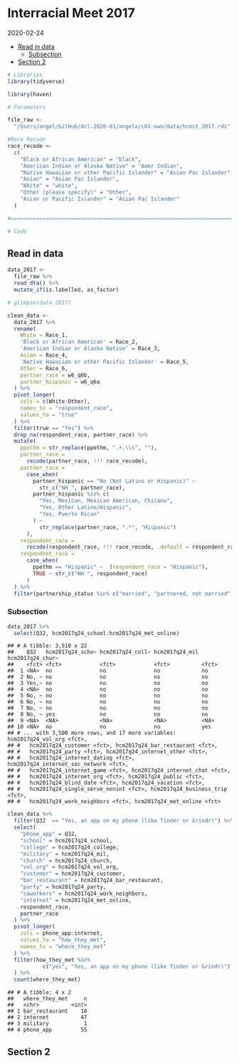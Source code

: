 Interracial Meet 2017
================
2020-02-24

  - [Read in data](#read-in-data)
      - [Subsection](#subsection)
  - [Section 2](#section-2)

``` r
# Libraries
library(tidyverse)

library(haven)

# Parameters

file_raw <-
  "/Users/angel/GitHub/dcl-2020-01/angela/c01-own/data/hcmst_2017.rds"

#Race Recode
race_recode <-
  c(
    "Black or African American" = "black", 
    "American Indian or Alaska Native" = "Amer Indian", 
    "Native Hawaiian or other Pacific Islander" = "Asian Pac Islander", 
    "Asian" = "Asian Pac Islander", 
    "White" = "white", 
    "Other (please specify)" = "Other", 
    "Asian or Pacific Islander" = "Asian Pac Islander"
  )

#===============================================================================

# Code
```

## Read in data

``` r
data_2017 <-
  file_raw %>% 
  read_dta() %>% 
  mutate_if(is.labelled, as_factor) 

# glimpse(data_2017)
```

``` r
clean_data <- 
  data_2017 %>% 
  rename(
    White = Race_1, 
    'Black or African American' = Race_2, 
    'American Indian or Alaska Native' = Race_3, 
    Asian = Race_4,
    'Native Hawaiian or other Pacific Islander' = Race_5, 
    Other = Race_6, 
    partner_race = w6_q6b, 
    partner_hispanic = w6_q6a
  ) %>% 
  pivot_longer(
    cols = c(White:Other), 
    names_to = "respondent_race", 
    values_to = "true"
  ) %>% 
  filter(true == "Yes") %>% 
  drop_na(respondent_race, partner_race) %>% 
  mutate(
    ppethm = str_replace(ppethm, ".+,\\s", ""),
    partner_race =
      recode(partner_race, !!! race_recode),
    partner_race = 
      case_when(
        partner_hispanic == "No (Not Latino or Hispanic)" ~ 
          str_c("NH ", partner_race), 
        partner_hispanic %in% c(
          "Yes, Mexican, Mexican American, Chicano", 
          "Yes, Other Latino/Hispanic", 
          "Yes, Puerto Rican"
        ) ~ 
          str_replace(partner_race, ".*", "Hispanic")
      ), 
    respondent_race = 
      recode(respondent_race, !!! race_recode, .default = respondent_race), 
    respondent_race = 
      case_when(
        ppethm == "Hispanic" ~  (respondent_race = "Hispanic"),
        TRUE ~ str_c("NH ", respondent_race)
      )
  ) %>%
  filter(partnership_status %in% c("married", "partnered, not married"))
```

### Subsection

``` r
data_2017 %>% 
  select(Q32, hcm2017q24_school:hcm2017q24_met_online)
```

    ## # A tibble: 3,510 x 22
    ##    Q32   hcm2017q24_scho~ hcm2017q24_coll~ hcm2017q24_mil hcm2017q24_chur~
    ##    <fct> <fct>            <fct>            <fct>          <fct>           
    ##  1 <NA>  no               no               no             no              
    ##  2 No, ~ no               no               no             no              
    ##  3 Yes,~ no               no               no             no              
    ##  4 <NA>  no               no               no             no              
    ##  5 No, ~ no               no               no             no              
    ##  6 No, ~ no               no               no             no              
    ##  7 No, ~ no               no               no             no              
    ##  8 No, ~ yes              no               no             no              
    ##  9 <NA>  <NA>             <NA>             <NA>           <NA>            
    ## 10 <NA>  no               no               no             yes             
    ## # ... with 3,500 more rows, and 17 more variables: hcm2017q24_vol_org <fct>,
    ## #   hcm2017q24_customer <fct>, hcm2017q24_bar_restaurant <fct>,
    ## #   hcm2017q24_party <fct>, hcm2017q24_internet_other <fct>,
    ## #   hcm2017q24_internet_dating <fct>, hcm2017q24_internet_soc_network <fct>,
    ## #   hcm2017q24_internet_game <fct>, hcm2017q24_internet_chat <fct>,
    ## #   hcm2017q24_internet_org <fct>, hcm2017q24_public <fct>,
    ## #   hcm2017q24_blind_date <fct>, hcm2017q24_vacation <fct>,
    ## #   hcm2017q24_single_serve_nonint <fct>, hcm2017q24_business_trip <fct>,
    ## #   hcm2017q24_work_neighbors <fct>, hcm2017q24_met_online <fct>

``` r
clean_data %>% 
  filter(Q32  == "Yes, an app on my phone (like Tinder or Grindr)") %>% 
  select(
    "phone_app" = Q32, 
    "school" = hcm2017q24_school, 
    "college" = hcm2017q24_college, 
    "military" = hcm2017q24_mil, 
    "church" = hcm2017q24_church, 
    "vol_org" = hcm2017q24_vol_org, 
    "customer" = hcm2017q24_customer, 
    "bar_restaurant" = hcm2017q24_bar_restaurant, 
    "party" = hcm2017q24_party, 
    "coworkers" = hcm2017q24_work_neighbors, 
    "internet" = hcm2017q24_met_online,
    respondent_race, 
    partner_race
  ) %>% 
  pivot_longer(
    cols = phone_app:internet, 
    values_to = "how_they_met", 
    names_to = "where_they_met"
  ) %>% 
  filter(how_they_met %in% 
           c("yes", "Yes, an app on my phone (like Tinder or Grindr)")
  ) %>% 
  count(where_they_met)
```

    ## # A tibble: 4 x 2
    ##   where_they_met     n
    ##   <chr>          <int>
    ## 1 bar_restaurant    18
    ## 2 internet          47
    ## 3 military           1
    ## 4 phone_app         55

## Section 2
